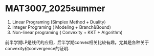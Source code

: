 # MAT3007_2025summer

1. Linear Programing  (Simplex Method + Duality)
2. Integer Programing ( Modeling + Branch&Bound)
3. Non-linear programing ( Convexity + KKT + Algorithm)

前半学期LP是线代的应用，后半学期convex相关比较有趣，尤其是各种关于convexity和convergence的证明.
